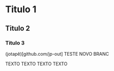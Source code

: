 # Titulo 1
## Titulo 2
### Titulo 3

(jotapê)[github.com/jp-out]
TESTE NOVO BRANC


TEXTO
TEXTO
TEXTO
TEXTO
